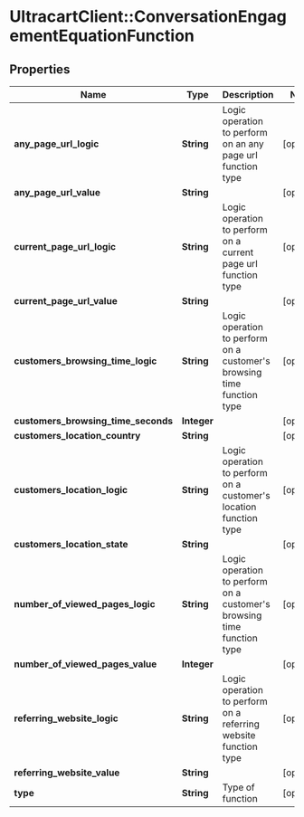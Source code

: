 # UltracartClient::ConversationEngagementEquationFunction

## Properties
Name | Type | Description | Notes
------------ | ------------- | ------------- | -------------
**any_page_url_logic** | **String** | Logic operation to perform on an any page url function type | [optional] 
**any_page_url_value** | **String** |  | [optional] 
**current_page_url_logic** | **String** | Logic operation to perform on a current page url function type | [optional] 
**current_page_url_value** | **String** |  | [optional] 
**customers_browsing_time_logic** | **String** | Logic operation to perform on a customer&#39;s browsing time function type | [optional] 
**customers_browsing_time_seconds** | **Integer** |  | [optional] 
**customers_location_country** | **String** |  | [optional] 
**customers_location_logic** | **String** | Logic operation to perform on a customer&#39;s location function type | [optional] 
**customers_location_state** | **String** |  | [optional] 
**number_of_viewed_pages_logic** | **String** | Logic operation to perform on a customer&#39;s browsing time function type | [optional] 
**number_of_viewed_pages_value** | **Integer** |  | [optional] 
**referring_website_logic** | **String** | Logic operation to perform on a referring website function type | [optional] 
**referring_website_value** | **String** |  | [optional] 
**type** | **String** | Type of function | [optional] 


